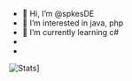 - 👋 Hi, I’m @spkesDE
- 👀 I’m interested in java, php
- 🌱 I’m currently learning c#
- 
- 
![Stats](https://github-readme-stats.vercel.app/api?username=spkesDE)]
